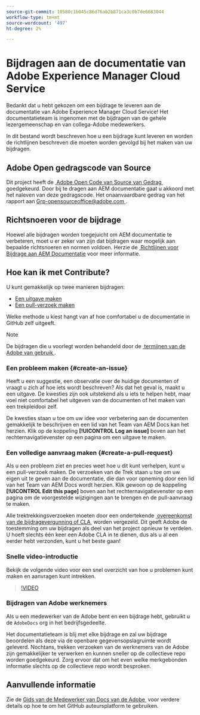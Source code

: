 ```yaml
---
source-git-commit: 10580c1b045c86d76ab2b871ca3c0b7de6683044
workflow-type: tm+mt
source-wordcount: '497'
ht-degree: 2%

---
```

# Bijdragen aan de documentatie van Adobe Experience Manager Cloud Service

Bedankt dat u hebt gekozen om een bijdrage te leveren aan de documentatie van Adobe Experience Manager Cloud Service! Het documentatieteam is ingenomen met de bijdragen van de gehele lezergemeenschap en van collega-Adobe medewerkers.

In dit bestand wordt beschreven hoe u een bijdrage kunt leveren en worden de richtlijnen beschreven die moeten worden gevolgd bij het maken van uw bijdragen.

## Adobe Open gedragscode van Source

Dit project heeft de [&#x200B; Adobe Open Code van Source van Gedrag &#x200B;](code-of-conduct.md) goedgekeurd. Door bij te dragen aan AEM documentatie gaat u akkoord met het naleven van deze gedragscode. Het onaanvaardbare gedrag van het rapport aan [&#x200B; Grp-opensourceoffice@adobe.com &#x200B;](mailto:Grp-opensourceoffice@adobe.com).

## Richtsnoeren voor de bijdrage

Hoewel alle bijdragen worden toegejuicht om AEM documentatie te verbeteren, moet u er zeker van zijn dat bijdragen waar mogelijk aan bepaalde richtsnoeren en normen voldoen. Herzie de [&#x200B; Richtlijnen voor Bijdrage aan AEM Documentatie &#x200B;](guidelines.md) voor meer informatie.

## Hoe kan ik met Contribute?

U kunt gemakkelijk op twee manieren bijdragen:

* [Een uitgave maken](#create-an-issue)
* [Een pull-verzoek maken](#create-a-pull-request)

Welke methode u kiest hangt van af hoe comfortabel u de documentatie in GitHub zelf uitgeeft.

>[!NOTE]
>
>De bijdragen die u voorlegt worden behandeld door de [&#x200B; termijnen van de Adobe van gebruik &#x200B;](https://www.adobe.com/legal/terms.html).

### Een probleem maken {#create-an-issue}

Heeft u een suggestie, een observatie over de huidige documenten of vraagt u zich af hoe iets wordt beschreven? Als dat het geval is, maakt u een uitgave. De kwesties zijn ook uitstekend als u iets te helpen hebt, maar voel niet comfortabel het uitgeven van de documenten of het maken van een trekpleidooi zelf.

De kwesties staan u toe om uw idee voor verbetering aan de documenten gemakkelijk te beschrijven en een lid van het Team van AEM Docs kan het herzien. Klik op de koppeling **[!UICONTROL Log an issue]** boven aan het rechternavigatievenster op een pagina om een uitgave te maken.

### Een volledige aanvraag maken {#create-a-pull-request}

Als u een probleem ziet en precies weet hoe u dit kunt verhelpen, kunt u een pull-verzoek maken. De verzoeken van de Trek staan u toe om uw eigen uit te geven aan de documentatie, die dan voor opneming door een lid van het Team van AEM Docs wordt herzien. Klik gewoon op de koppeling **[!UICONTROL Edit this page]** boven aan het rechternavigatievenster op een pagina om de voorgestelde wijzigingen aan te brengen en de pull-aanvraag te maken.

Alle trektrekkingsverzoeken moeten door een ondertekende [&#x200B; overeenkomst van de bijdragevergunning of CLA &#x200B;](https://opensource.adobe.com/cla.html) worden vergezeld. Dit geeft Adobe de toestemming om uw bijdragen als deel van het project opnieuw te verdelen. U hoeft slechts één keer een Adobe CLA in te dienen, dus als u al een eerder hebt verzonden, kunt u het beste gaan!

### Snelle video-introductie

Bekijk de volgende video voor een snel overzicht van hoe u problemen kunt maken en aanvragen kunt intrekken.

>[!VIDEO](https://video.tv.adobe.com/v/27069)

### Bijdragen van Adobe werknemers

Als u een medewerker van de Adobe bent en een bijdrage hebt, gebruikt u de `AdobeDocs` org in het bedrijfsgedeelte.

Het documentatieteam is blij met elke bijdrage en zal uw bijdrage beoordelen als deze via de openbare gegevensopslagruimte wordt geleverd. Nochtans, trekken verzoeken van de werknemers van de Adobe zijn gemakkelijker te verwerken en kunnen sneller op de collectieve repo worden goedgekeurd. Zorg ervoor dat om het even welke merkgebonden informatie slechts op de collectieve repo wordt besproken.

## Aanvullende informatie

Zie de [&#x200B; Gids van de Medewerker van Docs van de Adobe &#x200B;](https://experienceleague.adobe.com/docs/contributor/contributor-guide/introduction.html?lang=nl-NL) voor verdere details op hoe te om het GitHub auteursplatform te gebruiken.
